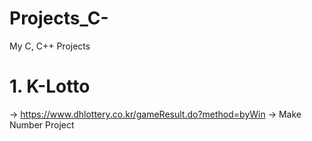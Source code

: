 # Projects_C-
My C, C++ Projects

# 1. K-Lotto
-> https://www.dhlottery.co.kr/gameResult.do?method=byWin
-> Make Number Project
